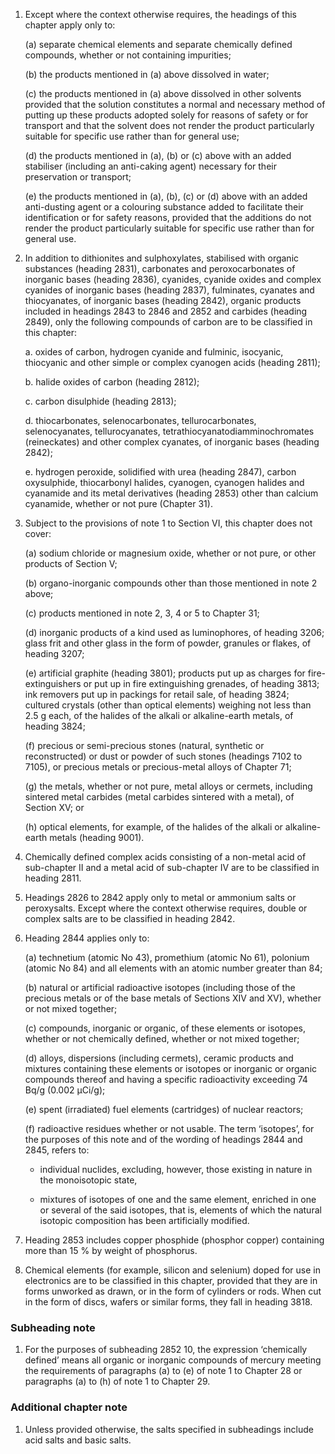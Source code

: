 1. Except where the context otherwise requires, the headings of this chapter apply only to:

    (a) separate chemical elements and separate chemically defined compounds, whether or not containing impurities;
    
    (b) the products mentioned in (a) above dissolved in water;
    
    (c) the products mentioned in (a) above dissolved in other solvents provided that the solution constitutes a normal and necessary method of putting up these products adopted solely for reasons of safety or for transport and that the solvent does not render the product particularly suitable for specific use rather than for general use;
    
    (d) the products mentioned in (a), (b) or (c) above with an added stabiliser (including an anti-caking agent)
    necessary for their preservation or transport;
    
    (e) the products mentioned in (a), (b), (c) or (d) above with an added anti-dusting agent or a colouring substance added to facilitate their identification or for safety reasons, provided that the additions do not render the product particularly suitable for specific use rather than for general use.

2. In addition to dithionites and sulphoxylates, stabilised with organic substances (heading 2831), carbonates and peroxocarbonates of inorganic bases (heading 2836), cyanides, cyanide oxides and complex cyanides of inorganic bases (heading 2837), fulminates, cyanates and thiocyanates, of inorganic bases (heading 2842), organic products included in headings 2843 to 2846 and 2852 and carbides (heading 2849), only the following compounds of carbon are to be classified in this chapter:

    a. oxides of carbon, hydrogen cyanide and fulminic, isocyanic, thiocyanic and other simple or complex cyanogen acids (heading 2811);
    
    b. halide oxides of carbon (heading 2812);
    
    c. carbon disulphide (heading 2813);
    
    d. thiocarbonates, selenocarbonates, tellurocarbonates, selenocyanates, tellurocyanates, tetrathiocyanatodiamminochromates (reineckates) and other complex cyanates, of inorganic bases (heading 2842);
    
    e. hydrogen peroxide, solidified with urea (heading 2847), carbon oxysulphide, thiocarbonyl halides, cyanogen, cyanogen halides and cyanamide and its metal derivatives (heading 2853) other than calcium cyanamide, whether or not pure (Chapter 31).

3. Subject to the provisions of note 1 to Section VI, this chapter does not cover:

    (a) sodium chloride or magnesium oxide, whether or not pure, or other products of Section V;
    
    (b) organo-inorganic compounds other than those mentioned in note 2 above;
    
    (c) products mentioned in note 2, 3, 4 or 5 to Chapter 31;
    
    (d) inorganic products of a kind used as luminophores, of heading 3206; glass frit and other glass in the form of powder, granules or flakes, of heading 3207;
    
    (e) artificial graphite (heading 3801); products put up as charges for fire-extinguishers or put up in fire extinguishing grenades, of heading 3813; ink removers put up in packings for retail sale, of heading 3824; cultured crystals (other than optical elements) weighing not less than 2.5 g each, of the halides of the alkali or alkaline-earth metals, of heading 3824;
    
    (f) precious or semi-precious stones (natural, synthetic or reconstructed) or dust or powder of such stones (headings 7102 to 7105), or precious metals or precious-metal alloys of Chapter 71;
    
    (g) the metals, whether or not pure, metal alloys or cermets, including sintered metal carbides (metal carbides sintered with a metal), of Section XV; or
    
    (h) optical elements, for example, of the halides of the alkali or alkaline-earth metals (heading 9001).

4. Chemically defined complex acids consisting of a non-metal acid of sub-chapter II and a metal acid of sub-chapter IV are to be classified in heading 2811.

5. Headings 2826 to 2842 apply only to metal or ammonium salts or peroxysalts. Except where the context otherwise requires, double or complex salts are to be classified in heading 2842.

6. Heading 2844 applies only to:

    (a) technetium (atomic No 43), promethium (atomic No 61), polonium (atomic No 84) and all elements with an atomic number greater than 84;
    
    (b) natural or artificial radioactive isotopes (including those of the precious metals or of the base metals of Sections XIV and XV), whether or not mixed together;
    
    (c) compounds, inorganic or organic, of these elements or isotopes, whether or not chemically defined, whether or not mixed together;
    
    (d) alloys, dispersions (including cermets), ceramic products and mixtures containing these elements or isotopes or inorganic or organic compounds thereof and having a specific radioactivity exceeding 74 Bq/g (0.002 μCi/g);
    
    (e) spent (irradiated) fuel elements (cartridges) of nuclear reactors;
    
    (f) radioactive residues whether or not usable. The term ‘isotopes’, for the purposes of this note and of the wording of headings 2844 and 2845, refers to:
    
    -  individual nuclides, excluding, however, those existing in nature in the monoisotopic state,
    
    - mixtures of isotopes of one and the same element, enriched in one or several of the said isotopes, that is, elements of which the natural isotopic composition has been artificially modified.

7. Heading 2853 includes copper phosphide (phosphor copper) containing more than 15 % by weight of phosphorus.

8. Chemical elements (for example, silicon and selenium) doped for use in electronics are to be classified in this chapter, provided that they are in forms unworked as drawn, or in the form of cylinders or rods. When cut in the form of discs, wafers or similar forms, they fall in heading 3818.

### Subheading note
1. For the purposes of subheading 2852 10, the expression ‘chemically defined’ means all organic or inorganic compounds of mercury meeting the requirements of paragraphs (a) to (e) of note 1 to Chapter 28 or paragraphs (a) to (h) of note 1 to Chapter 29.

### Additional chapter note
1. Unless provided otherwise, the salts specified in subheadings include acid salts and basic salts.
